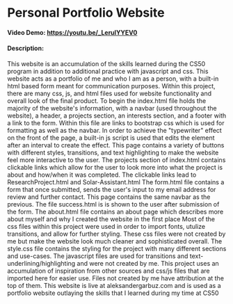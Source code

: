 # Personal Portfolio Website
#### Video Demo: https://youtu.be/_LeruIYYEV0
#### Description:
  This website is an accumulation of the skills learned during the CS50 program in addition to additional practice with javascript and css. This website acts as a portfolio of me and who I am as a person, with a built-in html based form meant for communication purposes.
  Within this project, there are many css, js, and html files used for website functionality and overall look of the final product. To begin the index.html file holds the majority of the website's information, with a navbar (used throughout the website), a header, a projects section, an interests section, and a footer with a link to the form. Within this file are links to bootstrap css which is used for formatting as well as the navbar. In order to achieve the "typewriter" effect on the front of the page, a built-in js script is used that edits the element after an interval to create the effect. This page contains a variety of buttons with different styles, transitions, and text highlighting to make the website feel more interactive to the user. The projects section of index.html contains clickable links which allow for the user to look more into what the project is about and how/when it was completed. The clickable links lead to ResearchProject.html and Solar-Assistant.html
   The form.html file contains a form that once submitted, sends the user's input to my email address for review and further contact. This page contains the same navbar as the previous. The file success.html is is shown to the user after submission of the form.
   The about.html file contains an about page which describes more about myself and why I created the website in the first place
   Most of the css files within this project were used in order to import fonts, utulize transitions, and allow for further styling. These css files were not created by me but make the website look much cleaner and sophisticated overall. The style.css file contains the styling for the project with many different sections and use-cases. The javascript files are used for transitions and text-underlining/highlighting and were not created by me.
   This project uses an accumulation of inspiration from other sources and css/js files that are imported here for easier use. Files not created by me have attribution at the top of them. This website is live at aleksandergarbuz.com and is used as a portfolio website outlaying the skills that I learned during my time at CS50
